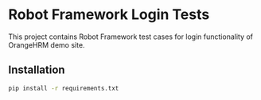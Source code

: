 # Robot Framework Login Tests

This project contains Robot Framework test cases for login functionality of OrangeHRM demo site.

## Installation

```bash
pip install -r requirements.txt

